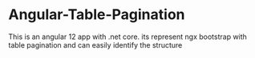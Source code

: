 # Angular-Table-Pagination
This is an angular 12 app with .net core. its represent ngx bootstrap with table pagination and can easily identify the structure
